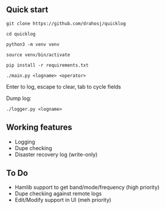 ## Quick start

`git clone https://github.com/drahosj/quicklog`

`cd quicklog`

`python3 -m venv venv`

`source venv/bin/activate`

`pip install -r requirements.txt`

`./main.py <logname> <operator>`

Enter to log, escape to clear, tab to cycle fields

Dump log:

`./logger.py <logname>`

## Working features
- Logging
- Dupe checking
- Disaster recovery log (write-only)

## To Do
- Hamlib support to get band/mode/frequency (high priority)
- Dupe checking against remote logs
- Edit/Modify support in UI (meh priority)
